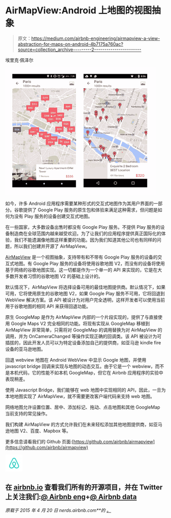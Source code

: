 # AirMapView:Android 上地图的视图抽象

> 原文：<https://medium.com/airbnb-engineering/airmapview-a-view-abstraction-for-maps-on-android-4b7175a760ac?source=collection_archive---------2----------------------->

埃里克·佩泽尔

![](img/535b2bcab8956f71f9c82d75c6899696.png)

如今，许多 Android 应用程序需要某种形式的交互式地图作为其用户界面的一部分。谷歌提供了 Google Play 服务的原生包和体验来满足这种需求，但问题是如何为没有 Play 服务的设备创建交互式地图。

在一些国家，大多数设备出售时都没有 Google Play 服务。不提供 Play 服务的设备制造商在全球范围内越来越受欢迎。为了让我们的应用程序提供真正国际化的体验，我们不能遗漏像地图这样重要的功能。因为我们知道其他公司也有同样的问题，所以我们创建并开源了 AirMapView。

[AirMapView](https://github.com/airbnb/airmapview) 是一个视图抽象，支持带有和不带有 Google Play 服务的设备的交互式地图。有 Google Play 服务的设备将使用谷歌地图 V2，而没有的设备将使用基于网络的谷歌地图实现。这一切都是作为一个单一的 API 来实现的，它是在大多数开发者习惯的谷歌地图 V2 的基础上设计的。

默认情况下，AirMapView 将选择设备可用的最佳地图提供商。默认情况下，如果可用，它将使用原生的谷歌地图 V2，如果 Google Play 服务不可用，它将回退到 WebView 解决方案。该 API 被设计为对用户完全透明，这样开发者可以使用当前用于谷歌地图的相同 API 来获得回退功能。

原生 GoogleMap 是作为 AirMapView 内部的一个片段实现的，提供了与直接使用 Google Maps V2 完全相同的功能。将现有实现从 GoogleMap 移植到 AirMapView 非常简单，只需将对 GoogleMap 的调用替换为对 AirMapView 的调用，并为 OnCameraChanged 等操作实现正确的回调类。该 API 被设计为可插拔的，因此开发人员可以为特定设备添加自己的提供商，如亚马逊 kindle fire 设备的亚马逊地图。

回退 webview 地图在 Android WebView 中显示 Google 地图，并使用 javascript bridge 回调来实现与地图的动态交互。由于它是一个 webview，而不是本机代码，它的性能不如本机 GoogleMap，但它在 Airbnb 应用程序的实验中表现稍差。

使用 Javascript Bridge，我们能够在 web 地图中实现相同的 API，因此，一旦为本地地图实现了 AirMapView，就不需要更改客户端代码来支持 web 地图。

网络地图允许设置位置、居中、添加标记、拖动、点击地图和其他 GoogleMap 当前支持的常见操作。

我们构建 AirMapView 的方式允许我们在未来轻松添加其他地图提供商，如亚马逊地图 V2、百度、Mapbox 等。

更多信息请看我们的 Github 页面:[https://github.com/airbnb/airmapview](https://github.com/airbnb/airmapview)

![](img/3913f6470a7657e02386189e67b4eb30.png)

## 在 [airbnb.io](http://airbnb.io) 查看我们所有的开源项目，并在 Twitter 上关注我们:[@ Airbnb eng](https://twitter.com/AirbnbEng)+[@ Airbnb data](https://twitter.com/AirbnbData)

*原载于 2015 年 4 月 20 日 nerds.airbnb.com**的* [*。*](http://nerds.airbnb.com/airmapview/)